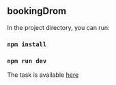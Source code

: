 ## bookingDrom

In the project directory, you can run:

### `npm install`

### `npm run dev`

The task is available [here](https://bitbucket.org/snippets/irudoy/nebndz/)